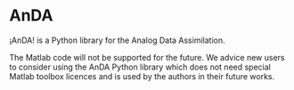 # AnDA
¡AnDA! is a Python library for the Analog Data Assimilation.

The Matlab code will not be supported for the future. We advice new users to consider using the AnDA Python library which does not need special Matlab toolbox licences and is used by the authors in their future works.
